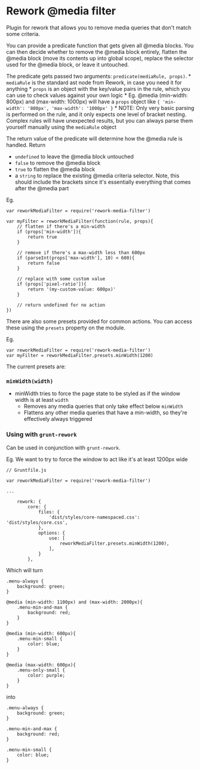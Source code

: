 # Rework @media filter

Plugin for rework that allows you to remove media queries that don't match some criteria. 

You can provide a predicate function that gets given all @media blocks. You can then decide whether to remove the @media block entirely, flatten the @media block  (move its contents up into global scope), replace the selector used for the @media block, or leave it untouched.

The predicate gets passed two arguments: `predicate(mediaRule, props)`.
    * `mediaRule` is the standard ast node from Rework, in case you need it for anything
    * `props` is an object with the key/value pairs in the rule, which you can use to check values against your own logic
        * Eg. @media (min-width: 800px) and (max-width: 1000px) will have a `props` object like `{ 'min-width': '800px', 'max-width': '1000px' }`
        * NOTE: Only very basic parsing is performed on the rule, and it only expects one level of bracket nesting. Complex rules will have unexpected results, but you can always parse them yourself manually using the `mediaRule` object

The return value of the predicate will determine how the @media rule is handled. Return 

* `undefined` to leave the @media block untouched
* `false` to remove the @media block
* `true` to flatten the @media block
* a `string` to replace the existing @media criteria selector. Note, this should include the brackets since it's essentially everything that comes after the @media part

Eg.

```
var reworkMediaFilter = require('rework-media-filter')

var myFilter = reworkMediaFilter(function(rule, props){
    // flatten if there's a min-width
    if (props['min-width']){
        return true
    }

    // remove if there's a max-width less than 600px
    if (parseInt(props['max-width'], 10) < 600){
        return false
    }

    // replace with some custom value
    if (props['pixel-ratio']){
        return '(my-custom-value: 600px)'
    }

    // return undefined for no action
})

```


There are also some presets provided for common actions. You can access these using the `presets` property on the module.

Eg. 

```
var reworkMediaFilter = require('rework-media-filter')
var myFilter = reworkMediaFilter.presets.minWidth(1200)
```

The current presets are:

### `minWidth(width)`
* minWidth tries to force the page state to be styled as if the window width is at least `width`
    * Removes any media queries that only take effect below `minWidth`
    * Flattens any other media queries that have a min-width, so they're effectively always triggered

### Using with `grunt-rework`

Can be used in conjunction with `grunt-rework`. 

Eg. We want to try to force the window to act like it's at least 1200px wide

```
// Gruntfile.js

var reworkMediaFilter = require('rework-media-filter')

...

    rework: {
        core: {
            files: {
                'dist/styles/core-namespaced.css': 'dist/styles/core.css',
            },
            options: {
                use: [
                    reworkMediaFilter.presets.minWidth(1200),
                ],
            }
        },

```

Which will turn 

```
.menu-always {
    background: green;
}

@media (min-width: 1100px) and (max-width: 2000px){
    .menu-min-and-max {
        background: red;
    }
}

@media (min-width: 600px){
    .menu-min-small {
        color: blue;
    }
}

@media (max-width: 600px){
    .menu-only-small {
        color: purple;
    }
}
```

into

```
.menu-always {
    background: green;
}

.menu-min-and-max {
    background: red;
}

.menu-min-small {
    color: blue;
}

```